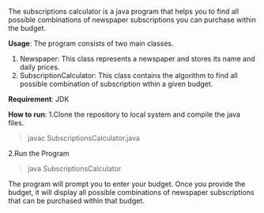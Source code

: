 The subscriptions calculator is a java program that helps you to find all possible combinations of newspaper subscriptions you can purchase within the budget.

**Usage**:
The program consists of two main classes.
1. Newspaper: This class represents a newspaper and stores its name and daily prices.
2. SubscriptionCalculator: This class contains the algorithm to find all possible combination of subscription wthin a given budget.

**Requirement**: JDK

**How to run**:
1.Clone the repository to local system and compile the java files.
>javac SubscriptionsCalculator.java
>
2.Run the Program
> java SubscriptionsCalculator
>
The program will prompt you to enter your budget. Once you provide the budget, it will display all possible combinations of newspaper subscriptions that can be purchased within that budget.
